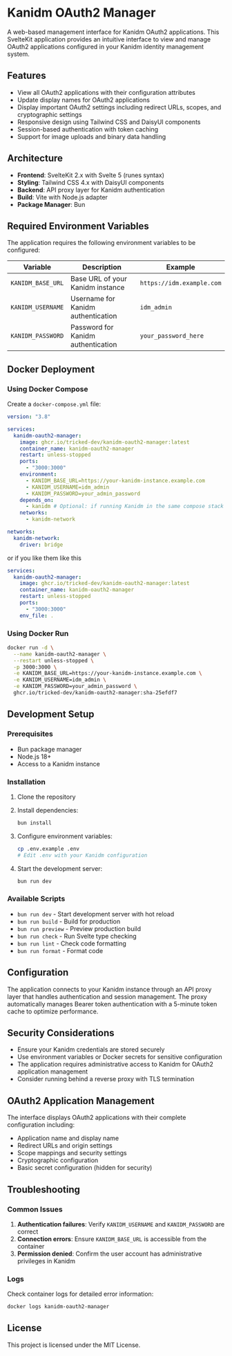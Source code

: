 # Kanidm OAuth2 Manager

A web-based management interface for Kanidm OAuth2 applications. This SvelteKit
application provides an intuitive interface to view and manage OAuth2
applications configured in your Kanidm identity management system.

## Features

- View all OAuth2 applications with their configuration attributes
- Update display names for OAuth2 applications
- Display important OAuth2 settings including redirect URLs, scopes, and
  cryptographic settings
- Responsive design using Tailwind CSS and DaisyUI components
- Session-based authentication with token caching
- Support for image uploads and binary data handling

## Architecture

- **Frontend**: SvelteKit 2.x with Svelte 5 (runes syntax)
- **Styling**: Tailwind CSS 4.x with DaisyUI components
- **Backend**: API proxy layer for Kanidm authentication
- **Build**: Vite with Node.js adapter
- **Package Manager**: Bun

## Required Environment Variables

The application requires the following environment variables to be configured:

| Variable          | Description                        | Example                   |
| ----------------- | ---------------------------------- | ------------------------- |
| `KANIDM_BASE_URL` | Base URL of your Kanidm instance   | `https://idm.example.com` |
| `KANIDM_USERNAME` | Username for Kanidm authentication | `idm_admin`               |
| `KANIDM_PASSWORD` | Password for Kanidm authentication | `your_password_here`      |

## Docker Deployment

### Using Docker Compose

Create a `docker-compose.yml` file:

```yaml
version: "3.8"

services:
  kanidm-oauth2-manager:
    image: ghcr.io/tricked-dev/kanidm-oauth2-manager:latest
    container_name: kanidm-oauth2-manager
    restart: unless-stopped
    ports:
      - "3000:3000"
    environment:
      - KANIDM_BASE_URL=https://your-kanidm-instance.example.com
      - KANIDM_USERNAME=idm_admin
      - KANIDM_PASSWORD=your_admin_password
    depends_on:
      - kanidm # Optional: if running Kanidm in the same compose stack
    networks:
      - kanidm-network

networks:
  kanidm-network:
    driver: bridge
```

or if you like them like this

```yaml
services:
  kanidm-oauth2-manager:
    image: ghcr.io/tricked-dev/kanidm-oauth2-manager:latest
    container_name: kanidm-oauth2-manager
    restart: unless-stopped
    ports:
      - "3000:3000"
    env_file: .
```

### Using Docker Run

```bash
docker run -d \
  --name kanidm-oauth2-manager \
  --restart unless-stopped \
  -p 3000:3000 \
  -e KANIDM_BASE_URL=https://your-kanidm-instance.example.com \
  -e KANIDM_USERNAME=idm_admin \
  -e KANIDM_PASSWORD=your_admin_password \
  ghcr.io/tricked-dev/kanidm-oauth2-manager:sha-25efdf7
```

## Development Setup

### Prerequisites

- Bun package manager
- Node.js 18+
- Access to a Kanidm instance

### Installation

1. Clone the repository
2. Install dependencies:
   ```bash
   bun install
   ```

3. Configure environment variables:
   ```bash
   cp .env.example .env
   # Edit .env with your Kanidm configuration
   ```

4. Start the development server:
   ```bash
   bun run dev
   ```

### Available Scripts

- `bun run dev` - Start development server with hot reload
- `bun run build` - Build for production
- `bun run preview` - Preview production build
- `bun run check` - Run Svelte type checking
- `bun run lint` - Check code formatting
- `bun run format` - Format code

## Configuration

The application connects to your Kanidm instance through an API proxy layer that
handles authentication and session management. The proxy automatically manages
Bearer token authentication with a 5-minute token cache to optimize performance.

## Security Considerations

- Ensure your Kanidm credentials are stored securely
- Use environment variables or Docker secrets for sensitive configuration
- The application requires administrative access to Kanidm for OAuth2
  application management
- Consider running behind a reverse proxy with TLS termination

## OAuth2 Application Management

The interface displays OAuth2 applications with their complete configuration
including:

- Application name and display name
- Redirect URLs and origin settings
- Scope mappings and security settings
- Cryptographic configuration
- Basic secret configuration (hidden for security)

## Troubleshooting

### Common Issues

1. **Authentication failures**: Verify `KANIDM_USERNAME` and `KANIDM_PASSWORD`
   are correct
2. **Connection errors**: Ensure `KANIDM_BASE_URL` is accessible from the
   container
3. **Permission denied**: Confirm the user account has administrative privileges
   in Kanidm

### Logs

Check container logs for detailed error information:

```bash
docker logs kanidm-oauth2-manager
```

## License

This project is licensed under the MIT License.
